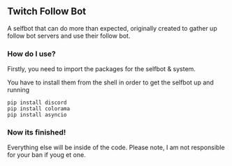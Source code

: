 ## Twitch Follow Bot
A selfbot that can do more than expected, originally created to gather up follow bot servers and use their follow bot.

### How do I use?
Firstly, you need to import the packages for the selfbot & system.

You have to install them from the shell in order to get the selfbot up and running
```pip
pip install discord
pip install colorama
pip install asyncio
```

### Now its finished!
Everything else will be inside of the code. Please note, I am not responsible for your ban if youg et one.
